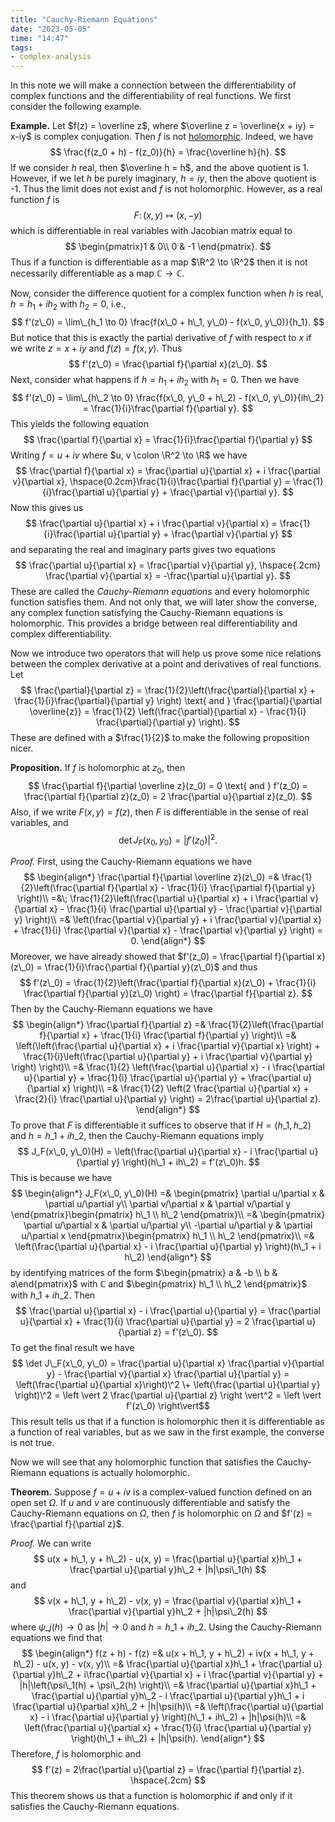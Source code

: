 ```yaml
---
title: "Cauchy-Riemann Equations"
date: "2023-05-05"
time: "14:47"
tags:
- complex-analysis
---
```

In this note we will make a connection between the differentiability of complex functions and the differentiability of real functions. We first consider the following example.

**Example.** Let $f(z) = \overline z$, where $\overline z = \overline{x + iy} = x-iy$ is complex conjugation. Then $f$ is not [holomorphic](notes/Complex%20Analysis/Holomorphic%20Functions.md). Indeed, we have 
$$
\frac{f(z_0 + h) - f(z_0)}{h} = \frac{\overline h}{h}.
$$If we consider $h$ real, then $\overline h = h$, and the above quotient is 1. However, if we let $h$ be purely imaginary, $h = iy$, then the above quotient is -1. Thus the limit does not exist and $f$ is not holomorphic. However, as a real function $f$ is 
$$
F \colon (x, y) \mapsto (x, -y)
$$
which is differentiable in real variables with Jacobian matrix equal to 
$$
\begin{pmatrix}1 & 0\\ 0 & -1 \end{pmatrix}. 
$$Thus if a function is differentiable as a map $\R^2 \to \R^2$ then it is not necessarily differentiable as a map $\mathbb C \to \mathbb C$. 

Now, consider the difference quotient for a complex function when $h$ is real, $h = h_1 + ih_2$ with $h_2 = 0$, i.e., 
$$
f'(z\_0) = \lim\_{h_1 \to 0} \frac{f(x\_0 + h\_1, y\_0) - f(x\_0, y\_0)}{h_1}.
$$But notice that this is exactly the partial derivative of $f$ with respect to $x$ if we write $z = x + iy$ and $f(z) = f(x, y)$. Thus 
$$
f'(z\_0) = \frac{\partial f}{\partial x}(z\_0).
$$Next, consider what happens if $h = h_1 + ih_2$ with $h_1 = 0$. Then we have 
$$
f'(z\_0) = \lim\_{h\_2 \to 0} \frac{f(x\_0, y\_0 + h\_2) - f(x\_0, y\_0)}{ih\_2} = \frac{1}{i}\frac{\partial f}{\partial y}. 
$$
This yields the following equation 
$$
\frac{\partial f}{\partial x} = \frac{1}{i}\frac{\partial f}{\partial y}
$$Writing $f = u + iv$ where $u, v \colon \R^2 \to \R$ we have 
$$
\frac{\partial f}{\partial x} = \frac{\partial u}{\partial x} + i \frac{\partial v}{\partial x}, \hspace{0.2cm}\frac{1}{i}\frac{\partial f}{\partial y} = \frac{1}{i}\frac{\partial u}{\partial y} + \frac{\partial v}{\partial y}. 
$$
Now this gives us 
$$
\frac{\partial u}{\partial x} + i \frac{\partial v}{\partial x} = \frac{1}{i}\frac{\partial u}{\partial y} + \frac{\partial v}{\partial y}
$$and separating the real and imaginary parts gives two equations 
$$
\frac{\partial u}{\partial x} = \frac{\partial v}{\partial y}, \hspace{.2cm} \frac{\partial v}{\partial x} = -\frac{\partial u}{\partial y}.
$$
These are called the *Cauchy-Riemann equations* and every holomorphic function satisfies them. And not only that, we will later show the converse, any complex function satisfying the Cauchy-Riemann equations is holomorphic. This provides a bridge between real differentiability and complex differentiability. 

Now we introduce two operators that will help us prove some nice relations between the complex derivative at a point and derivatives of real functions. Let 
$$
\frac{\partial}{\partial z} = \frac{1}{2}\left(\frac{\partial}{\partial x} + \frac{1}{i}\frac{\partial}{\partial y} \right) \text{ and } \frac{\partial}{\partial \overline{z}} = \frac{1}{2} \left(\frac{\partial}{\partial x} - \frac{1}{i} \frac{\partial}{\partial y} \right).
$$
These are defined with a $\frac{1}{2}$ to make the following proposition nicer. 


**Proposition.** If $f$ is holomorphic at $z_0$, then 
$$
\frac{\partial f}{\partial \overline z}(z_0) = 0 \text{ and } f'(z_0) = \frac{\partial f}{\partial z}(z_0) = 2 \frac{\partial u}{\partial z}(z_0).
$$Also, if we write $F(x, y) = f(z)$, then $F$ is differentiable in the sense of real variables, and 
$$
\det J_F(x_0, y_0) = \left\vert f'(z_0) \right\vert^2. 
$$

*Proof.* First, using the Cauchy-Riemann equations we have 
$$
\begin{align*}
\frac{\partial f}{\partial \overline z}(z\_0) =& \frac{1}{2}\left(\frac{\partial f}{\partial x} - \frac{1}{i} \frac{\partial f}{\partial y} \right)\\
=&\; \frac{1}{2}\left(\frac{\partial u}{\partial x} + i \frac{\partial v}{\partial x} - \frac{1}{i} \frac{\partial u}{\partial y} - \frac{\partial v}{\partial y} \right)\\
=& \left(\frac{\partial v}{\partial y} + i \frac{\partial v}{\partial x} + \frac{1}{i} \frac{\partial v}{\partial x} - \frac{\partial v}{\partial y} \right) = 0. 
\end{align*}
$$Moreover, we have already showed that $f'(z_0) = \frac{\partial f}{\partial x}(z\_0) = \frac{1}{i}\frac{\partial f}{\partial y}(z\_0)$ and thus 
$$
f'(z\_0) = \frac{1}{2}\left(\frac{\partial f}{\partial x}(z\_0) + \frac{1}{i} \frac{\partial f}{\partial y}(z\_0) \right) = \frac{\partial f}{\partial z}. 
$$
Then by the Cauchy-Riemann equations we have 
$$
\begin{align*}
\frac{\partial f}{\partial z} =& \frac{1}{2}\left(\frac{\partial f}{\partial x} + \frac{1}{i} \frac{\partial f}{\partial y} \right)\\
=& \left(\left(\frac{\partial u}{\partial x} + i \frac{\partial v}{\partial x} \right) + \frac{1}{i}\left(\frac{\partial u}{\partial y} + i \frac{\partial v}{\partial y} \right) \right)\\
=& \frac{1}{2} \left(\frac{\partial u}{\partial x} - i \frac{\partial u}{\partial y} + \frac{1}{i} \frac{\partial u}{\partial y} + \frac{\partial u}{\partial x} \right)\\
=& \frac{1}{2} \left(2 \frac{\partial u}{\partial x} + \frac{2}{i} \frac{\partial u}{\partial y} \right) = 2\frac{\partial u}{\partial z}. 
\end{align*}
$$To prove that $F$ is differentiable it suffices to observe that if $H = (h\_1, h\_2)$ and $h = h\_1 + i h\_2$, then the Cauchy-Riemann equations imply 
$$
J_F(x\_0, y\_0)(H) = \left(\frac{\partial u}{\partial x} - i \frac{\partial u}{\partial y} \right)(h\_1 + ih\_2) = f'(z\_0)h.
$$
This is because we have 
$$
\begin{align*}
J_F(x\_0, y\_0)(H) =& \begin{pmatrix}
\partial u/\partial x & \partial u/\partial y\\ \partial v/\partial x & \partial v/\partial y
\end{pmatrix}\begin{pmatrix}
h\_1 \\ h\_2
\end{pmatrix}\\
=& \begin{pmatrix}
\partial u/\partial x & \partial u/\partial y\\ -\partial u/\partial y & \partial u/\partial x
\end{pmatrix}\begin{pmatrix}
h\_1 \\ h\_2
\end{pmatrix}\\
=& \left(\frac{\partial u}{\partial x} - i \frac{\partial u}{\partial y} \right)(h\_1 + i h\_2)
\end{align*}
$$by identifying matrices of the form $\begin{pmatrix} a & -b \\ b & a\end{pmatrix}$ with $\mathbb C$ and $\begin{pmatrix} h\_1 \\  h\_2 \end{pmatrix}$ with $h\_1 + i h\_2$. Then 
$$
\frac{\partial u}{\partial x} - i \frac{\partial u}{\partial y} = \frac{\partial u}{\partial x} + \frac{1}{i} \frac{\partial u}{\partial y} = 2 \frac{\partial u}{\partial z} = f'(z\_0). 
$$To get the final result we have 
$$
\det J\_F(x\_0, y\_0) = \frac{\partial u}{\partial x} \frac{\partial v}{\partial y} - \frac{\partial v}{\partial x} \frac{\partial u}{\partial y} = \left(\frac{\partial u}{\partial x}\right)\^2
 \+ \left(\frac{\partial u}{\partial y} \right)\^2 = \left \vert 2 \frac{\partial u}{\partial z} \right \vert^2 = \left \vert f'(z\_0) \right\vert$$ 
This result tells us that if a function is holomorphic then it is differentiable as a function of real variables, but as we saw in the first example, the converse is not true. 

Now we will see that any holomorphic function that satisfies the Cauchy-Riemann equations is actually holomorphic. 

**Theorem.** Suppose $f = u + iv$ is a complex-valued function defined on an open set $\Omega$. If $u$ and $v$ are continuously differentiable and satisfy the Cauchy-Riemann equations on $\Omega$, then $f$ is holomorphic on $\Omega$ and $f'(z) = \frac{\partial f}{\partial z}$. 

*Proof.* We can write 
$$
u(x + h\_1, y + h\_2) - u(x, y) = \frac{\partial u}{\partial x}h\_1 + \frac{\partial u}{\partial y}h\_2 + |h|\psi\_1(h)
$$and 
$$
v(x + h\_1, y + h\_2) - v(x, y) = \frac{\partial v}{\partial x}h\_1 + \frac{\partial v}{\partial y}h\_2 + |h|\psi\_2(h)
$$where $\psi\_j(h) \to 0$ as $|h| \to 0$ and $h = h\_1 + ih\_2$. Using the Cauchy-Riemann equations we find that 
$$
\begin{align*}
f(z + h) - f(z) =& u(x + h\_1, y + h\_2) + iv(x + h\_1, y + h\_2) - u(x, y) - v(x, y)\\
=& \frac{\partial u}{\partial x}h\_1 + \frac{\partial u}{\partial y}h\_2 + i\frac{\partial v}{\partial x} + i \frac{\partial v}{\partial y} + |h|\left(\psi\_1(h) + \psi\_2(h) \right)\\
=& \frac{\partial u}{\partial x}h\_1 + \frac{\partial u}{\partial y}h\_2 - i \frac{\partial u}{\partial y}h\_1 + i \frac{\partial u}{\partial x}h\_2 + |h|\psi(h)\\
=& \left(\frac{\partial u}{\partial x} - i \frac{\partial u}{\partial y} \right)(h\_1 + ih\_2) + |h|\psi(h)\\
=& \left(\frac{\partial u}{\partial x} + \frac{1}{i} \frac{\partial u}{\partial y} \right)(h\_1 + ih\_2) + |h|\psi(h).
\end{align*}
$$Therefore, $f$ is holomorphic and 
$$
f'(z) = 2\frac{\partial u}{\partial z} = \frac{\partial f}{\partial z}. \hspace{.2cm} 
$$
This theorem shows us that a function is holomorphic if and only if it satisfies the Cauchy-Riemann equations. 